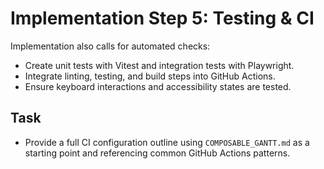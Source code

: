 # Implementation Step 5: Testing & CI

Implementation also calls for automated checks:

- Create unit tests with Vitest and integration tests with Playwright.
- Integrate linting, testing, and build steps into GitHub Actions.
- Ensure keyboard interactions and accessibility states are tested.

## Task
- Provide a full CI configuration outline using `COMPOSABLE_GANTT.md` as a starting point and referencing common GitHub Actions patterns.
